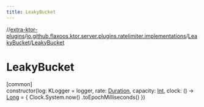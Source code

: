 ```yaml
---
title: LeakyBucket
---
```


//[extra-ktor-plugins](../../../index.md)/[io.github.flaxoos.ktor.server.plugins.ratelimiter.implementations](../index.md)/[LeakyBucket](index.md)/[LeakyBucket](-leaky-bucket.md)

# LeakyBucket

[common]\
constructor(log: KLogger = logger,
rate: [Duration](https://kotlinlang.org/api/latest/jvm/stdlib/kotlin.time/-duration/index.md),
capacity: [Int](https://kotlinlang.org/api/latest/jvm/stdlib/kotlin/-int/index.md), clock: ()
-&gt; [Long](https://kotlinlang.org/api/latest/jvm/stdlib/kotlin/-long/index.md) = { Clock.System.now()
.toEpochMilliseconds() })




